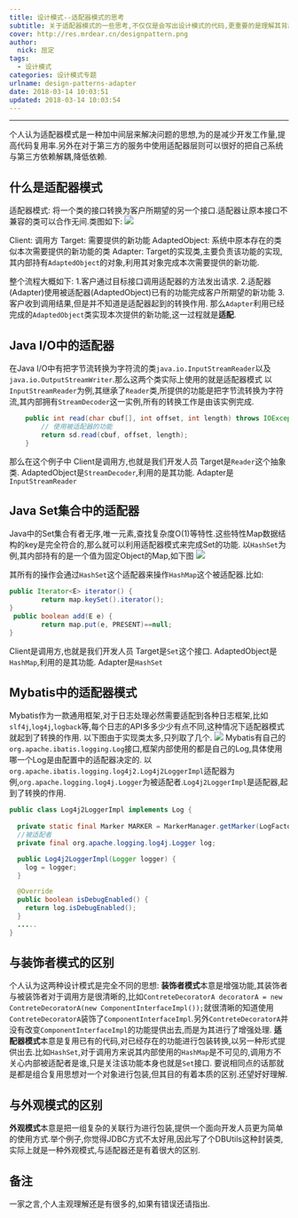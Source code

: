 ```yaml
---
title: 设计模式--适配器模式的思考
subtitle: 关于适配器模式的一些思考,不仅仅是会写出设计模式的代码,更重要的是理解其背后的设计之道.
cover: http://res.mrdear.cn/designpattern.png
author: 
  nick: 屈定
tags:
  - 设计模式
categories: 设计模式专题
urlname: design-patterns-adapter
date: 2018-03-14 10:03:51
updated: 2018-03-14 10:03:54
---
```

<!-- toc -->
- - - - -

个人认为适配器模式是一种加中间层来解决问题的思想,为的是减少开发工作量,提高代码复用率.另外在对于第三方的服务中使用适配器层则可以很好的把自己系统与第三方依赖解耦,降低依赖.

## 什么是适配器模式
适配器模式: 将一个类的接口转换为客户所期望的另一个接口.适配器让原本接口不兼容的类可以合作无间.类图如下:
![](http://res.mrdear.cn/1520949114.png?imageMogr2/thumbnail/!100p)

Client: 调用方
Target: 需要提供的新功能
AdaptedObject: 系统中原本存在的类似本次需要提供的新功能的类
Adapter: Target的实现类,主要负责该功能的实现,其内部持有`AdaptedObject`的对象,利用其对象完成本次需要提供的新功能.

整个流程大概如下:
1.客户通过目标接口调用适配器的方法发出请求.
2.适配器(Adapter)使用被适配器(AdaptedObject)已有的功能完成客户所期望的新功能
3.客户收到调用结果,但是并不知道是适配器起到的转换作用.
那么`Adapter`利用已经完成的`AdaptedObject`类实现本次提供的新功能,这一过程就是**适配**.

## Java I/O中的适配器
在Java I/O中有把字节流转换为字符流的类`java.io.InputStreamReader`以及`java.io.OutputStreamWriter`.那么这两个类实际上使用的就是适配器模式
以`InputStreamReader`为例,其继承了`Reader`类,所提供的功能是把字节流转换为字符流,其内部拥有`StreamDecoder`这一实例,所有的转换工作是由该实例完成.
```java
    public int read(char cbuf[], int offset, int length) throws IOException {
        // 使用被适配器的功能
        return sd.read(cbuf, offset, length);
    }
```
那么在这个例子中
Client是调用方,也就是我们开发人员
Target是`Reader`这个抽象类.
AdaptedObject是`StreamDecoder`,利用的是其功能.
Adapter是`InputStreamReader`

## Java Set集合中的适配器
Java中的Set集合有者无序,唯一元素,查找复杂度O(1)等特性.这些特性Map数据结构的key是完全符合的,那么就可以利用适配器模式来完成Set的功能.
以`HashSet`为例,其内部持有的是一个值为固定Object的Map,如下图
![](http://res.mrdear.cn/1520951534.png?imageMogr2/thumbnail/!100p)

其所有的操作会通过`HashSet`这个适配器来操作`HashMap`这个被适配器.比如:
```java    
public Iterator<E> iterator() {
        return map.keySet().iterator();
}
 public boolean add(E e) {
        return map.put(e, PRESENT)==null;
}
```
Client是调用方,也就是我们开发人员
Target是`Set`这个接口.
AdaptedObject是`HashMap`,利用的是其功能.
Adapter是`HashSet`

## Mybatis中的适配器模式
Mybatis作为一款通用框架,对于日志处理必然需要适配到各种日志框架,比如`slf4j`,`log4j`,`logback`等,每个日志的API多多少少有点不同,这种情况下适配器模式就起到了转换的作用.
以下图由于实现类太多,只列取了几个.
![](http://res.mrdear.cn/1520995813.png?imageMogr2/thumbnail/!100p)
Mybatis有自己的`org.apache.ibatis.logging.Log`接口,框架内部使用的都是自己的Log,具体使用哪一个Log是由配置中的适配器决定的.
以`org.apache.ibatis.logging.log4j2.Log4j2LoggerImpl`适配器为例,`org.apache.logging.log4j.Logger`为被适配者.`Log4j2LoggerImpl`是适配器,起到了转换的作用.
```java
public class Log4j2LoggerImpl implements Log {
  
  private static final Marker MARKER = MarkerManager.getMarker(LogFactory.MARKER);
  //被适配者
  private final org.apache.logging.log4j.Logger log;

  public Log4j2LoggerImpl(Logger logger) {
    log = logger;
  }

  @Override
  public boolean isDebugEnabled() {
    return log.isDebugEnabled();
  }
  .....
}
```

## 与装饰者模式的区别
个人认为这两种设计模式是完全不同的思想:
**装饰者模式**本意是增强功能,其装饰者与被装饰者对于调用方是很清晰的,比如`ContreteDecoratorA decoratorA = new ContreteDecoratorA(new ComponentInterfaceImpl());`就很清晰的知道使用`ContreteDecoratorA`装饰了`ComponentInterfaceImpl`.另外`ContreteDecoratorA`并没有改变`ComponentInterfaceImpl`的功能提供出去,而是为其进行了增强处理.
**适配器模式**本意是复用已有的代码,对已经存在的功能进行包装转换,以另一种形式提供出去.比如`HashSet`,对于调用方来说其内部使用的`HashMap`是不可见的,调用方不关心内部被适配者是谁,只是关注该功能本身也就是`Set`接口.
要说相同点的话那就是都是组合复用思想对一个对象进行包装,但其目的有着本质的区别.还望好好理解.

## 与外观模式的区别
**外观模式**本意是把一组复杂的关联行为进行包装,提供一个面向开发人员更为简单的使用方式.举个例子,你觉得JDBC方式不太好用,因此写了个DBUtils这种封装类,实际上就是一种外观模式,与适配器还是有着很大的区别.

## 备注
一家之言,个人主观理解还是有很多的,如果有错误还请指出.


